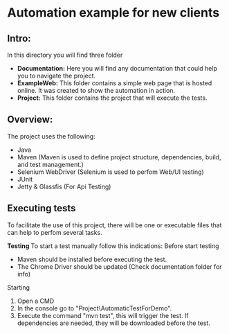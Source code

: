 # Automation example for new clients

Intro:
---
In this directory you will find three folder
 - **Documentation:** Here you will find any documentation that could help you to navigate the project.
 - **ExampleWeb:** This folder contains a simple web page that is hosted online. It was created to show the automation in action.
 - **Project:** This folder contains the project that will execute the tests.

Overview:
---
The project uses the following:
 - Java
 - Maven (Maven is used to define project structure, dependencies, build, and test management.)
 - Selenium WebDriver (Selenium is used to perfom Web/UI testing)
 - JUnit
 - Jetty & Glassfis (For Api Testing)


Executing tests
---
To facilitate the use of this project, there will be one or executable files that can help to perfom several tasks.

**Testing**
To start a test manually follow this indications:
  Before start testing
  - Maven should be installed before executing the test.
  - The Chrome Driver should be updated (Check documentation folder for info)

  Starting
  1) Open a CMD 
  2) In the console go to "Project\AutomaticTestForDemo".
  3) Execute the command "mvn test", this will trigger the test. If dependencies are needed, they will be downloaded before the test.
